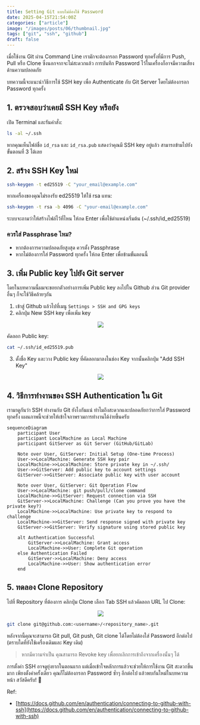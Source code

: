 ```yaml
---
title: Setting Git แบบไม่ต้องใช้ Password
date: 2025-04-15T21:54:00Z
categories: ["article"]
image: "/images/posts/06/thumbnail.jpg"
tags: ["git", "ssh", "github"]
draft: false
---
```


เมื่อใช้งาน Git ผ่าน Command Line เรามักจะต้องกรอก Password ทุกครั้งที่มีการ Push, Pull หรือ Clone ซึ่งนอกจากจะไม่สะดวกแล้ว การบันทึก Password ไว้ในเครื่องก็อาจมีความเสี่ยงด้านความปลอดภัย

บทความนี้จะแนะนำวิธีการใช้ SSH key เพื่อ Authenticate กับ Git Server โดยไม่ต้องกรอก Password ทุกครั้ง

## 1. ตรวจสอบว่าเคยมี SSH Key หรือยัง

เปิด Terminal และรันคำสั่ง:

```bash
ls -al ~/.ssh
```

หากคุณเห็นไฟล์ชื่อ `id_rsa` และ `id_rsa.pub` แสดงว่าคุณมี SSH key อยู่แล้ว สามารถข้ามไปยังขั้นตอนที่ 3 ได้เลย

## 2. สร้าง SSH Key ใหม่

```bash
ssh-keygen -t ed25519 -C "your_email@example.com"
```

หากเครื่องของคุณไม่รองรับ ed25519 ให้ใช้ rsa แทน:

```bash
ssh-keygen -t rsa -b 4096 -C "your-email@example.com"
```

ระบบจะถามว่าให้สร้างไฟล์ไว้ที่ไหน ให้กด Enter เพื่อใช้ตำแหน่งเริ่มต้น (~/.ssh/id_ed25519)

### ควรใส่ Passphrase ไหม?

- หากต้องการความปลอดภัยสูงสุด ควรตั้ง Passphrase
- หากไม่ต้องการใส่ Password ทุกครั้ง ให้กด Enter เพื่อข้ามขั้นตอนนี้

## 3. เพิ่ม Public key ไปยัง Git server

โดยในบทความนี้ผมจะขอยกตัวอย่างการเพิ่ม Public key ลงไปใน Github ส่วน Git provider อื่นๆ ก็จะใช้วิธีคล้ายๆกัน

1. เข้าสู่ Github แล้วไปที่เมนู `Settings > SSH and GPG keys`
2. คลิกปุ่ม New SSH key เพื่อเพิ่ม key

<p align="center">
  <img src="/images/posts/06/image.png" />
</p>

คัดลอก Public key:

```bash
cat ~/.ssh/id_ed25519.pub
```

3. ตั้งชื่อ Key และวาง Public key ที่คัดลอกมาลงในช่อง Key จากนั้นคลิกปุ่ม "Add SSH Key"

<p align="center">
  <img src="/images/posts/06/image 1.png" />
</p>

## 4. วิธีการทำงานของ SSH Authentication ใน Git

เรามาดูกันว่า SSH ทำงานกับ Git ยังไงกันแน่ ทำไมถึงสะดวกและปลอดภัยกว่าการใส่ Password ทุกครั้ง แผนภาพนี้จะช่วยให้เข้าใจภาพรวมการทำงานได้ง่ายขึ้นครับ

```mermaid
sequenceDiagram
    participant User
    participant LocalMachine as Local Machine
    participant GitServer as Git Server (GitHub/GitLab)

    Note over User, GitServer: Initial Setup (One-time Process)
    User->>LocalMachine: Generate SSH key pair
    LocalMachine->>LocalMachine: Store private key in ~/.ssh/
    User->>GitServer: Add public key to account settings
    GitServer->>GitServer: Associate public key with user account

    Note over User, GitServer: Git Operation Flow
    User->>LocalMachine: git push/pull/clone command
    LocalMachine->>GitServer: Request connection via SSH
    GitServer->>LocalMachine: Challenge (Can you prove you have the private key?)
    LocalMachine->>LocalMachine: Use private key to respond to challenge
    LocalMachine->>GitServer: Send response signed with private key
    GitServer->>GitServer: Verify signature using stored public key

    alt Authentication Successful
        GitServer->>LocalMachine: Grant access
        LocalMachine->>User: Complete Git operation
    else Authentication Failed
        GitServer->>LocalMachine: Deny access
        LocalMachine->>User: Show authentication error
    end
```

## 5. ทดลอง Clone Repository

ไปที่ Repository ที่ต้องการ คลิกปุ่ม Clone เลือก Tab SSH แล้วคัดลอก URL ไป Clone:

<p align="center">
  <img src="/images/posts/06/image 2.png" />
</p>

```bash
git clone git@github.com:<username>/<repository_name>.git
```

หลังจากนี้คุณจะสามารถ Git pull, Git push, Git clone ได้โดยไม่ต้องใส่ Password อีกต่อไป (ตราบใดที่ยังใช้เครื่องเดิมและ Key เดิม)

> หากมีความจำเป็น คุณสามารถ Revoke key เพื่อยกเลิกการเข้าถึงจากเครื่องนั้นๆ ได้

การตั้งค่า SSH อาจดูยุ่งยากในตอนแรก แต่เมื่อเข้าใจหลักการแล้วจะช่วยให้การใช้งาน Git สะดวกขึ้นมาก เพียงตั้งค่าครั้งเดียว คุณก็ไม่ต้องกรอก Password ซ้ำๆ อีกต่อไป แล้วพบกันใหม่ในบทความหน้า สวัสดีครับ! 🚀

Ref:

- [https://docs.github.com/en/authentication/connecting-to-github-with-ssh](https://docs.github.com/en/authentication/connecting-to-github-with-ssh)
